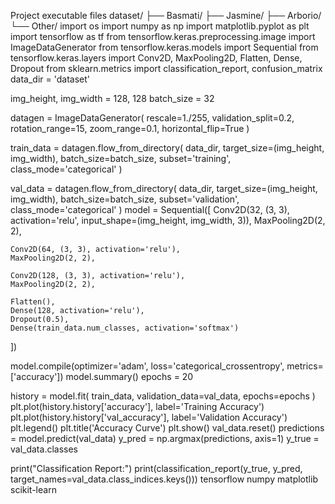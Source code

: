Project executable files
dataset/
  ├── Basmati/
  ├── Jasmine/
  ├── Arborio/
  └── Other/
import os
import numpy as np
import matplotlib.pyplot as plt
import tensorflow as tf
from tensorflow.keras.preprocessing.image import ImageDataGenerator
from tensorflow.keras.models import Sequential
from tensorflow.keras.layers import Conv2D, MaxPooling2D, Flatten, Dense, Dropout
from sklearn.metrics import classification_report, confusion_matrix
data_dir = 'dataset'

img_height, img_width = 128, 128
batch_size = 32

datagen = ImageDataGenerator(
    rescale=1./255,
    validation_split=0.2,
    rotation_range=15,
    zoom_range=0.1,
    horizontal_flip=True
)

train_data = datagen.flow_from_directory(
    data_dir,
    target_size=(img_height, img_width),
    batch_size=batch_size,
    subset='training',
    class_mode='categorical'
)

val_data = datagen.flow_from_directory(
    data_dir,
    target_size=(img_height, img_width),
    batch_size=batch_size,
    subset='validation',
    class_mode='categorical'
)
model = Sequential([
    Conv2D(32, (3, 3), activation='relu', input_shape=(img_height, img_width, 3)),
    MaxPooling2D(2, 2),
    
    Conv2D(64, (3, 3), activation='relu'),
    MaxPooling2D(2, 2),
    
    Conv2D(128, (3, 3), activation='relu'),
    MaxPooling2D(2, 2),
    
    Flatten(),
    Dense(128, activation='relu'),
    Dropout(0.5),
    Dense(train_data.num_classes, activation='softmax')
])

model.compile(optimizer='adam', loss='categorical_crossentropy', metrics=['accuracy'])
model.summary()
epochs = 20

history = model.fit(
    train_data,
    validation_data=val_data,
    epochs=epochs
)
plt.plot(history.history['accuracy'], label='Training Accuracy')
plt.plot(history.history['val_accuracy'], label='Validation Accuracy')
plt.legend()
plt.title('Accuracy Curve')
plt.show()
val_data.reset()
predictions = model.predict(val_data)
y_pred = np.argmax(predictions, axis=1)
y_true = val_data.classes

print("Classification Report:")
print(classification_report(y_true, y_pred, target_names=val_data.class_indices.keys()))
tensorflow
numpy
matplotlib
scikit-learn

